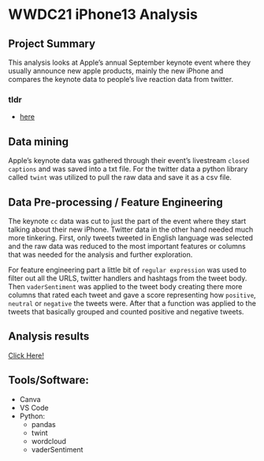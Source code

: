 # WWDC21 iPhone13 Analysis

## Project Summary
This analysis looks at Apple’s annual September keynote event where they usually announce new apple products, mainly the new iPhone and compares the keynote data to people’s live reaction data from twitter.

### tldr
- [here](Analysis_illustration_1.2.pdf)

## Data mining 
Apple’s keynote data was gathered through their event’s livestream `closed captions` and was saved into a txt file. For the twitter data a python library called `twint` was utilized to pull the raw data and save it as a csv file.

## Data Pre-processing / Feature Engineering 
The keynote `cc` data was cut to just the part of the event where they start talking about their new iPhone. Twitter data in the other hand needed much more tinkering. First, only tweets tweeted in English language was selected and the raw data was reduced to the most important features or columns that was needed for the analysis and further exploration.

For feature engineering part a little bit of `regular expression` was used to filter out all the URLS, twitter handlers and hashtags from the tweet body. Then `vaderSentiment` was applied to the tweet body creating there more columns that rated each tweet and gave a score representing how `positive`, `neutral` or `negative` the tweets were. After that a function was applied to the tweets that basically grouped and counted positive and negative tweets. 

## Analysis results 
[Click Here!](Analysis_illustration_1.2.pdf)

## Tools/Software:
- Canva
- VS Code
- Python:
  -	pandas
  -	twint
  -	wordcloud
  -	vaderSentiment
